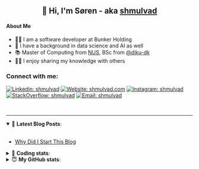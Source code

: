 <h2 align="center">
	👋 Hi, I'm Søren - aka <a href="https://shmulvad.com">shmulvad</a>
</h2>

#### About Me
- 👨‍💻 I am a software developer at Bunker Holding
- 🤖 I have a background in data science and AI as well
- 📚 Master of Computing from [NUS], BSc from [@diku-dk]
- 👨‍🏫 I enjoy sharing my knowledge with others

### Connect with me:

[![Linkedin: shmulvad](https://img.shields.io/badge/shmulvad-blue?style=flat&logo=Linkedin&logoColor=white)][linkedin]
[![Website: shmulvad.com](https://img.shields.io/badge/shmulvad.com-47CCCC?&style=flat&logo=Google-Chrome&logoColor=white)][website]
[![Instagram: shmulvad](https://img.shields.io/badge/-@shmulvad-purple?style=flat&logo=Instagram&logoColor=white)][instagram]
[![StackOverflow: shmulvad](https://img.shields.io/badge/shmulvad-FE7A16?style=flat&logo=stack-overflow&logoColor=white)][stackOverflow]
[![Email: shmulvad](https://img.shields.io/badge/shmulvad-D14836?style=flat&logo=gmail&logoColor=white)][mail]

<br />

---

<details open>
 <summary>📕 <b>Latest Blog Posts</b>: </summary>

<br>

<!-- BLOG-POST-LIST:START -->
- [Why Did I Start This Blog](https://shmulvad.com/blog/why-did-start-this-blog)
<!-- BLOG-POST-LIST:END -->

</details>

<!-- --- -->

<details>
 <summary>🤖 <b>Coding stats</b>: </summary>

<br>

NOTE: Doesn't track coding at work.

<!--START_SECTION:waka-->
![Code Time](http://img.shields.io/badge/Code%20Time-3%2C051%20hrs%2053%20mins-blue)

**I'm an Early 🐤** 

```text
🌞 Morning                1866 commits        ███████░░░░░░░░░░░░░░░░░░   27.51 % 
🌆 Daytime                2811 commits        ██████████░░░░░░░░░░░░░░░   41.45 % 
🌃 Evening                1473 commits        █████░░░░░░░░░░░░░░░░░░░░   21.72 % 
🌙 Night                  632 commits         ██░░░░░░░░░░░░░░░░░░░░░░░   09.32 % 
```


📊 **This Week I Spent My Time On** 

```text
💬 Programming Languages: 
Python                   6 hrs 22 mins       ███████████████░░░░░░░░░░   61.81 % 
TypeScript               1 hr 41 mins        ████░░░░░░░░░░░░░░░░░░░░░   16.38 % 
Other                    1 hr 38 mins        ████░░░░░░░░░░░░░░░░░░░░░   15.87 % 
Text                     13 mins             █░░░░░░░░░░░░░░░░░░░░░░░░   02.15 % 
HTML                     10 mins             ░░░░░░░░░░░░░░░░░░░░░░░░░   01.77 % 

🔥 Editors: 
VS Code                  8 hrs 27 mins       ████████████████████░░░░░   81.98 % 
Zsh                      1 hr 38 mins        ████░░░░░░░░░░░░░░░░░░░░░   15.87 % 
Sublime Text             13 mins             █░░░░░░░░░░░░░░░░░░░░░░░░   02.15 % 

🐱‍💻 Projects: 
km24-core                10 hrs 3 mins       ████████████████████████░   97.50 % 
Unknown Project          13 mins             █░░░░░░░░░░░░░░░░░░░░░░░░   02.15 % 
company-scrapers         2 mins              ░░░░░░░░░░░░░░░░░░░░░░░░░   00.35 % 
```


 Last Updated on 16/02/2025 18:46:07 UTC
<!--END_SECTION:waka-->

</details>

<!-- --- -->

<details>
 <summary>😇 <b>My GitHub stats</b>: </summary>

<br>

<img align="left" alt="shmulvad's Github Stats" src="https://github-readme-stats.vercel.app/api?username=shmulvad&show_icons=true&hide_border=true" />

</details>



[website]: https://shmulvad.com
[linkedin]: https://linkedin.com/in/shmulvad
[instagram]: https://instagram.com/shmulvad
[stackOverflow]: https://stackoverflow.com/users/9248793/shmulvad
[mail]: mailto:shmulvad@gmail.com
[@diku-dk]: https://github.com/diku-dk
[github]: https://github.com/shmulvad
[NUS]: https://www.nus.edu.sg
